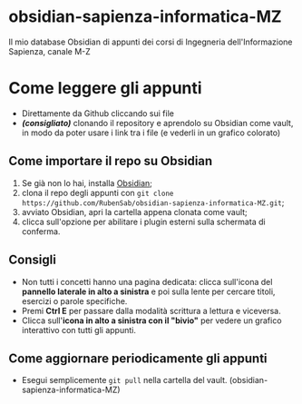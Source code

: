 # obsidian-sapienza-informatica-MZ
Il mio database Obsidian di appunti dei corsi di Ingegneria dell'Informazione Sapienza, canale M-Z

# Come leggere gli appunti
- Direttamente da Github cliccando sui file
- ***(consigliato)*** clonando il repository e aprendolo su Obsidian come vault, in modo da poter usare i link tra i file (e vederli in un grafico colorato)

## Come importare il repo su Obsidian
1. Se già non lo hai, installa [Obsidian](https://obsidian.md/);
2. clona il repo degli appunti con `git clone https://github.com/RubenSab/obsidian-sapienza-informatica-MZ.git`;
3. avviato Obsidian, apri la cartella appena clonata come vault;
4. clicca sull'opzione per abilitare i plugin esterni sulla schermata di conferma.

## Consigli
- Non tutti i concetti hanno una pagina dedicata: clicca sull'icona del **pannello laterale in alto a sinistra** e poi sulla lente per cercare titoli, esercizi o parole specifiche.
- Premi **Ctrl E** per passare dalla modalità scrittura a lettura e viceversa.
- Clicca sull'**icona in alto a sinistra con il "bivio"** per vedere un grafico interattivo con tutti gli appunti.

## Come aggiornare periodicamente gli appunti
- Esegui semplicemente `git pull` nella cartella del vault. (obsidian-sapienza-informatica-MZ)
